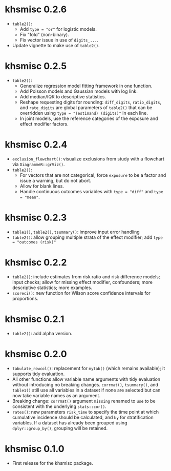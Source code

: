 # khsmisc 0.2.6

* `table2()`: 
   + Add `type = "or"` for logistic models.
   + Fix "fold" (non-binary).
   + Fix vector issue in use of `digits_...`.
* Update vignette to make use of `table2()`.


# khsmisc 0.2.5

* `table2()`: 
   + Generalize regression model fitting framework in one function.
   + Add Poisson models and Gaussian models with log link.
   + Add median/IQR to descriptive statistics.
   + Reshape requesting digits for rounding: `diff_digits`, `ratio_digits`, and `rate_digits` 
     are global parameters of `table2()` that can be overridden using `type = "(estimand) (digits)"` 
     in each line.
   + In joint models, use the reference categories of the exposure and effect modifier factors.


# khsmisc 0.2.4

* `exclusion_flowchart()`: visualize exclusions from study with a flowchart via `DiagrammeR::grViz()`.
* `table2()`: 
   + For vectors that are not categorical, force `exposure` to be a factor and issue a warning, but do not abort.
   + Allow for blank lines.
   + Handle continuous outcomes variables with `type = "diff"` and `type = "mean"`.


# khsmisc 0.2.3

* `table1()`, `table2()`, `tsummary()`: improve input error handling
* `table2()`: allow grouping multiple strata of the effect modifier; add `type = "outcomes (risk)"`


# khsmisc 0.2.2

* `table2()`: include estimates from risk ratio and risk difference models; input checks; allow for missing effect modifier, confounders; more descriptive statistics; more examples.
* `scoreci()`: new function for Wilson score confidence intervals for proportions.


# khsmisc 0.2.1

* `table2()`: add alpha version.


# khsmisc 0.2.0

* `tabulate_rowcol()`: replacement for `mytab()` (which remains available); it supports tidy evaluation.
* All other functions allow variable name arguments with tidy evaluation without introducing no breaking changes. `corrmat()`, `tsummary()`, and `table1()` still use all variables in a dataset if none are selected but can now take variable names as an argument.
* Breaking change: `corrmat()` argument `missing` renamed to `use` to be consistent with the underlying `stats::cor()`.
* `rates()`: new parameters `risk_time` to specify the time point at which cumulative incidence should be calculated, and `by` for stratification variables. If a dataset has already been grouped using `dplyr::group_by()`, grouping will be retained.


# khsmisc 0.1.0

* First release for the khsmisc package.
